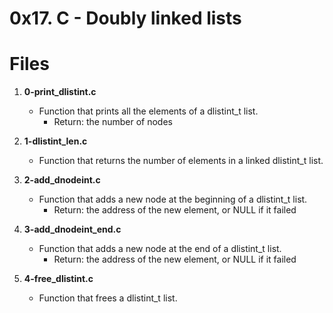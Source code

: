 # 0x17. C - Doubly linked lists

# Files
1. **0-print_dlistint.c**
   - Function that prints all the elements of a dlistint_t list.
     - Return: the number of nodes

2. **1-dlistint_len.c**
   - Function that returns the number of elements in a linked dlistint_t list.

3. **2-add_dnodeint.c**
   - Function that adds a new node at the beginning of a dlistint_t list.
     - Return: the address of the new element, or NULL if it failed

4. **3-add_dnodeint_end.c**
   - Function that adds a new node at the end of a dlistint_t list.
     - Return: the address of the new element, or NULL if it failed

5. **4-free_dlistint.c**
   - Function that frees a dlistint_t list.

